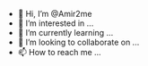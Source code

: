- 👋 Hi, I’m @Amir2me
- 👀 I’m interested in ...
- 🌱 I’m currently learning ...
- 💞️ I’m looking to collaborate on ...
- 📫 How to reach me ...

<!---
Amir2me/Amir2me is a ✨ special ✨ repository because its `README.md` (this file) appears on your GitHub profile.
You can click the Preview link to take a look at your changes.
--->
